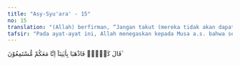 ```yaml
---
title: "Asy-Syu'ara' - 15"
no: 15
translation: "(Allah) berfirman, “Jangan takut (mereka tidak akan dapat membunuhmu)! Maka pergilah kamu berdua dengan membawa ayat-ayat Kami (mukjizat-mukjizat); sungguh, Kami bersamamu mendengarkan (apa yang mereka katakan),"
tafsir: "Pada ayat-ayat ini, Allah menegaskan kepada Musa a.s. bahwa semua yang dikhawatirkannya itu tidak akan terjadi. Dia tidak akan dapat dibunuh oleh Fir'aun karena Fir'aun tidak akan dapat berlaku sewenang-wenang terhadapnya. Adapun permintaan Musa agar saudaranya, Harun, diangkat menjadi rasul telah dikabulkan oleh Allah. Dengan begitu, perintah untuk pergi berdakwah kepada Fir'aun dan kaumnya dibebankan kepada Musa dan Harun. Di dalam ayat lain, Allah menegaskan bahwa permintaan Musa itu dikabulkan yaitu:\n\nDia (Allah) berfirman, \"Sungguh, telah diperkenankan permintaanmu, hai Musa! (thaha/20: 36).\n\nAllah menceritakan kepergian Musa dan Harun menyeru Fir'aun dan kaumnya kepada agama tauhid dengan membawa mukjizat yang akan menguatkan seruannya yaitu tongkat Musa yang dapat menjadi ular, dan tangannya bila dimasukkan ke ketiaknya akan menjadi putih bercahaya. Untuk menghilangkan segala was-was dan kekhawatiran dalam hati Musa dan Harun, Allah menegaskan bahwa Ia selalu akan mendengar dan memperhatikan apa yang akan terjadi di kala keduanya telah berhadapan dengan Fir'aun. Hal ini dengan jelas diterangkan pada ayat lain yaitu:\n\nDia (Allah) berfirman, \"Janganlah kamu berdua khawatir, sesungguhnya Aku bersama kamu berdua, Aku mendengar dan melihat. (thaha/20: 46).\n\nAllah menyuruh Musa dan Harun agar mengatakan dengan tegas kepada Fir'aun bahwa mereka datang menghadap kepadanya untuk menyampaikan bahwa mereka berdua adalah rasul yang diutus Allah, Tuhan semesta alam, kepadanya dan kaumnya. Selain itu keduanya harus meminta kepada Fir'aun agar membebaskan Bani Israil yang telah diperbudak selama ini. Keduanya ingin membawa mereka kembali ke tanah suci Baitul Makdis, tanah tumpah darah mereka, di mana nenek moyang mereka semenjak dahulu kala telah berdiam di sana. Hal ini bertujuan agar mereka dapat dengan bebas memeluk agama tauhid tanpa ada tekanan atau hambatan dari siapa pun.\n\nDalam Tafsir al-Maragi diterangkan bahwa menurut riwayat, Bani Israil yang tinggal di Mesir diperbudak oleh Fir'aun dan kaumnya dalam waktu yang lama, yaitu selama 400 tahun. Fir'aun memang sangat berkuasa dan berbuat sewenang-wenang terhadap rakyatnya, terutama Bani Israil. Menurut al-Qurtubi, sebagaimana dikutip oleh al-Maragi, Musa dan Harun harus menunggu satu tahun untuk dapat menghadap Fir'aun."
---
```


قَالَ كَلَّاۚ فَاذْهَبَا بِاٰيٰتِنَآ اِنَّا مَعَكُمْ مُّسْتَمِعُوْنَ ۙ 
